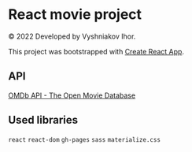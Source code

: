 # React movie project

© 2022 Developed by Vyshniakov Ihor.

This project was bootstrapped with [Create React App](https://github.com/facebook/create-react-app).

## API

[OMDb API - The Open Movie Database](https://www.omdbapi.com/)

## Used libraries

`react` `react-dom` `gh-pages` `sass` `materialize.css`
